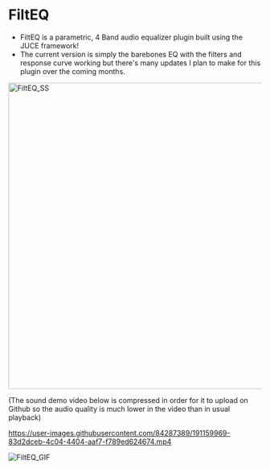 # FiltEQ 
- FiltEQ is a parametric, 4 Band audio equalizer plugin built using the JUCE framework!
- The current version is simply the barebones EQ with the filters and response curve working but there's many updates I plan to make for this plugin over the coming months.

<img width="608" alt="FiltEQ_SS" src="https://user-images.githubusercontent.com/84287389/191141574-dfcf0a19-19ba-444e-b4d9-f97cc3d339d2.png">

(The sound demo video below is compressed in order for it to upload on Github so the audio quality is much lower in the video than in usual playback)

https://user-images.githubusercontent.com/84287389/191159969-83d2dceb-4c04-4404-aaf7-f789ed624674.mp4

![FiltEQ_GIF](https://user-images.githubusercontent.com/84287389/191141581-5632dfc9-d45d-4b24-8284-d47f3fc0f7f0.gif)




